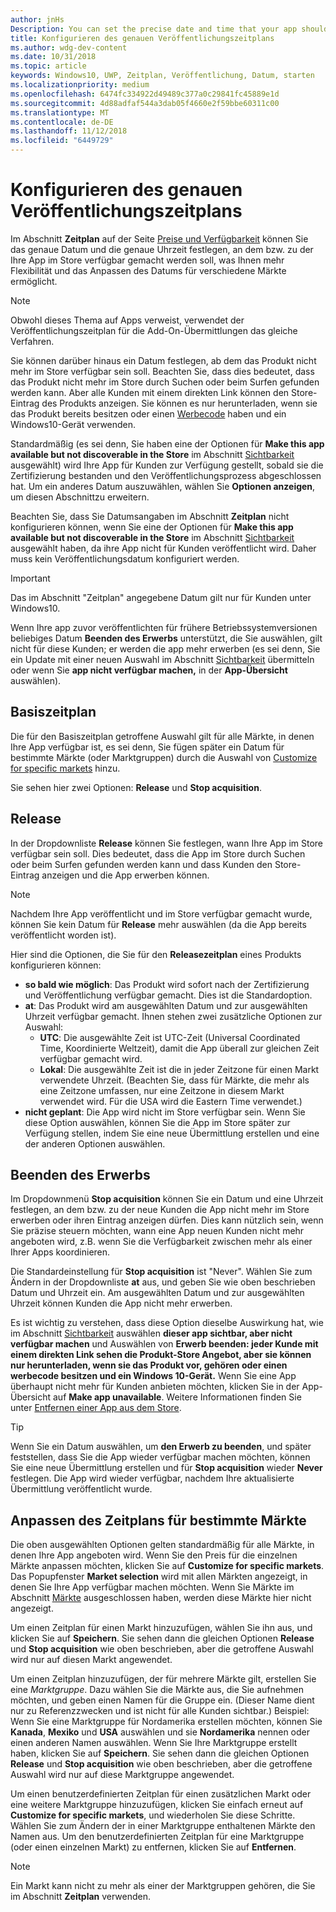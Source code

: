 ```yaml
---
author: jnHs
Description: You can set the precise date and time that your app should become available in the Store, giving you greater flexibility and the ability to customize dates for different markets.
title: Konfigurieren des genauen Veröffentlichungszeitplans
ms.author: wdg-dev-content
ms.date: 10/31/2018
ms.topic: article
keywords: Windows10, UWP, Zeitplan, Veröffentlichung, Datum, starten
ms.localizationpriority: medium
ms.openlocfilehash: 6474fc334922d49489c377a0c29841fc45889e1d
ms.sourcegitcommit: 4d88adfaf544a3dab05f4660e2f59bbe60311c00
ms.translationtype: MT
ms.contentlocale: de-DE
ms.lasthandoff: 11/12/2018
ms.locfileid: "6449729"
---
```

# <a name="configure-precise-release-scheduling"></a>Konfigurieren des genauen Veröffentlichungszeitplans

Im Abschnitt **Zeitplan** auf der Seite [Preise und Verfügbarkeit](set-app-pricing-and-availability.md) können Sie das genaue Datum und die genaue Uhrzeit festlegen, an dem bzw. zu der Ihre App im Store verfügbar gemacht werden soll, was Ihnen mehr Flexibilität und das Anpassen des Datums für verschiedene Märkte ermöglicht.

> [!NOTE]
> Obwohl dieses Thema auf Apps verweist, verwendet der Veröffentlichungszeitplan für die Add-On-Übermittlungen das gleiche Verfahren.

Sie können darüber hinaus ein Datum festlegen, ab dem das Produkt nicht mehr im Store verfügbar sein soll. Beachten Sie, dass dies bedeutet, dass das Produkt nicht mehr im Store durch Suchen oder beim Surfen gefunden werden kann. Aber alle Kunden mit einem direkten Link können den Store-Eintrag des Produkts anzeigen. Sie können es nur herunterladen, wenn sie das Produkt bereits besitzen oder einen [Werbecode](generate-promotional-codes.md) haben und ein Windows10-Gerät verwenden.

Standardmäßig (es sei denn, Sie haben eine der Optionen für **Make this app available but not discoverable in the Store** im Abschnitt [Sichtbarkeit](choose-visibility-options.md#discoverability) ausgewählt) wird Ihre App für Kunden zur Verfügung gestellt, sobald sie die Zertifizierung bestanden und den Veröffentlichungsprozess abgeschlossen hat. Um ein anderes Datum auszuwählen, wählen Sie **Optionen anzeigen**, um diesen Abschnittzu erweitern.

Beachten Sie, dass Sie Datumsangaben im Abschnitt **Zeitplan** nicht konfigurieren können, wenn Sie eine der Optionen für **Make this app available but not discoverable in the Store** im Abschnitt [Sichtbarkeit](choose-visibility-options.md#discoverability) ausgewählt haben, da ihre App nicht für Kunden veröffentlicht wird. Daher muss kein Veröffentlichungsdatum konfiguriert werden.

> [!IMPORTANT]
> Das im Abschnitt "Zeitplan" angegebene Datum gilt nur für Kunden unter Windows10.
>
>Wenn Ihre app zuvor veröffentlichten für frühere Betriebssystemversionen beliebiges Datum **Beenden des Erwerbs** unterstützt, die Sie auswählen, gilt nicht für diese Kunden; er werden die app mehr erwerben (es sei denn, Sie ein Update mit einer neuen Auswahl im Abschnitt [Sichtbarkeit](choose-visibility-options.md#discoverability) übermitteln oder wenn Sie **app nicht verfügbar machen,** in der **App-Übersicht** auswählen).


## <a name="base-schedule"></a>Basiszeitplan

Die für den Basiszeitplan getroffene Auswahl gilt für alle Märkte, in denen Ihre App verfügbar ist, es sei denn, Sie fügen später ein Datum für bestimmte Märkte (oder Marktgruppen) durch die Auswahl von [Customize for specific markets](#customize-the-schedule-for-specific-markets) hinzu.

Sie sehen hier zwei Optionen: **Release** und **Stop acquisition**. 

## <a name="release"></a>Release

In der Dropdownliste **Release** können Sie festlegen, wann Ihre App im Store verfügbar sein soll. Dies bedeutet, dass die App im Store durch Suchen oder beim Surfen gefunden werden kann und dass Kunden den Store-Eintrag anzeigen und die App erwerben können.

>[!NOTE]
> Nachdem Ihre App veröffentlicht und im Store verfügbar gemacht wurde, können Sie kein Datum für **Release** mehr auswählen (da die App bereits veröffentlicht worden ist).

Hier sind die Optionen, die Sie für den **Releasezeitplan** eines Produkts konfigurieren können:
- **so bald wie möglich**: Das Produkt wird sofort nach der Zertifizierung und Veröffentlichung verfügbar gemacht. Dies ist die Standardoption.
- **at**: Das Produkt wird am ausgewählten Datum und zur ausgewählten Uhrzeit verfügbar gemacht. Ihnen stehen zwei zusätzliche Optionen zur Auswahl:
   - **UTC**: Die ausgewählte Zeit ist UTC-Zeit (Universal Coordinated Time, Koordinierte Weltzeit), damit die App überall zur gleichen Zeit verfügbar gemacht wird.
   - **Lokal**: Die ausgewählte Zeit ist die in jeder Zeitzone für einen Markt verwendete Uhrzeit. (Beachten Sie, dass für Märkte, die mehr als eine Zeitzone umfassen, nur eine Zeitzone in diesem Markt verwendet wird. Für die USA wird die Eastern Time verwendet.)
- **nicht geplant**: Die App wird nicht im Store verfügbar sein. Wenn Sie diese Option auswählen, können Sie die App im Store später zur Verfügung stellen, indem Sie eine neue Übermittlung erstellen und eine der anderen Optionen auswählen.


## <a name="stop-acquisition"></a>Beenden des Erwerbs

Im Dropdownmenü **Stop acquisition** können Sie ein Datum und eine Uhrzeit festlegen, an dem bzw. zu der neue Kunden die App nicht mehr im Store erwerben oder ihren Eintrag anzeigen dürfen. Dies kann nützlich sein, wenn Sie präzise steuern möchten, wann eine App neuen Kunden nicht mehr angeboten wird, z.B. wenn Sie die Verfügbarkeit zwischen mehr als einer Ihrer Apps koordinieren.

Die Standardeinstellung für **Stop acquisition** ist "Never". Wählen Sie zum Ändern in der Dropdownliste **at** aus, und geben Sie wie oben beschrieben Datum und Uhrzeit ein. Am ausgewählten Datum und zur ausgewählten Uhrzeit können Kunden die App nicht mehr erwerben.

Es ist wichtig zu verstehen, dass diese Option dieselbe Auswirkung hat, wie im Abschnitt [Sichtbarkeit](choose-visibility-options.md#discoverability) auswählen **dieser app sichtbar, aber nicht verfügbar machen** und Auswählen von **Erwerb beenden: jeder Kunde mit einem direkten Link sehen die Produkt-Store Angebot, aber sie können nur herunterladen, wenn sie das Produkt vor, gehören oder einen werbecode besitzen und ein Windows 10-Gerät.** Wenn Sie eine App überhaupt nicht mehr für Kunden anbieten möchten, klicken Sie in der App-Übersicht auf **Make app unavailable**. Weitere Informationen finden Sie unter [Entfernen einer App aus dem Store](guidance-for-app-package-management.md#removing-an-app-from-the-store).

> [!TIP]
> Wenn Sie ein Datum auswählen, um **den Erwerb zu beenden**, und später feststellen, dass Sie die App wieder verfügbar machen möchten, können Sie eine neue Übermittlung erstellen und für **Stop acquisition** wieder **Never** festlegen. Die App wird wieder verfügbar, nachdem Ihre aktualisierte Übermittlung veröffentlicht wurde.

## <a name="customize-the-schedule-for-specific-markets"></a>Anpassen des Zeitplans für bestimmte Märkte 

Die oben ausgewählten Optionen gelten standardmäßig für alle Märkte, in denen Ihre App angeboten wird. Wenn Sie den Preis für die einzelnen Märkte anpassen möchten, klicken Sie auf **Customize for specific markets**. Das Popupfenster **Market selection** wird mit allen Märkten angezeigt, in denen Sie Ihre App verfügbar machen möchten. Wenn Sie Märkte im Abschnitt [Märkte](define-pricing-and-market-selection.md) ausgeschlossen haben, werden diese Märkte hier nicht angezeigt. 

Um einen Zeitplan für einen Markt hinzuzufügen, wählen Sie ihn aus, und klicken Sie auf **Speichern**. Sie sehen dann die gleichen Optionen **Release** und **Stop acquisition** wie oben beschrieben, aber die getroffene Auswahl wird nur auf diesen Markt angewendet.

Um einen Zeitplan hinzuzufügen, der für mehrere Märkte gilt, erstellen Sie eine *Marktgruppe*. Dazu wählen Sie die Märkte aus, die Sie aufnehmen möchten, und geben einen Namen für die Gruppe ein. (Dieser Name dient nur zu Referenzzwecken und ist nicht für alle Kunden sichtbar.) Beispiel: Wenn Sie eine Marktgruppe für Nordamerika erstellen möchten, können Sie **Kanada**, **Mexiko** und **USA** auswählen und sie **Nordamerika** nennen oder einen anderen Namen auswählen. Wenn Sie Ihre Marktgruppe erstellt haben, klicken Sie auf **Speichern**. Sie sehen dann die gleichen Optionen **Release** und **Stop acquisition** wie oben beschrieben, aber die getroffene Auswahl wird nur auf diese Marktgruppe angewendet.

Um einen benutzerdefinierten Zeitplan für einen zusätzlichen Markt oder eine weitere Marktgruppe hinzuzufügen, klicken Sie einfach erneut auf **Customize for specific markets**, und wiederholen Sie diese Schritte. Wählen Sie zum Ändern der in einer Marktgruppe enthaltenen Märkte den Namen aus. Um den benutzerdefinierten Zeitplan für eine Marktgruppe (oder einen einzelnen Markt) zu entfernen, klicken Sie auf **Entfernen**.

> [!NOTE]
> Ein Markt kann nicht zu mehr als einer der Marktgruppen gehören, die Sie im Abschnitt **Zeitplan** verwenden. 










